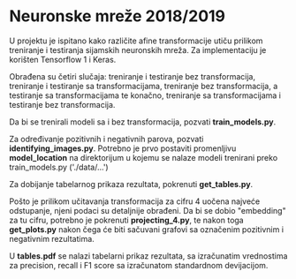 # Neuronske mreže 2018/2019

U projektu je ispitano kako različite afine transformacije utiču prilikom treniranje i testiranja sijamskih neuronskih mreža.
Za implementaciju je korišten Tensorflow 1 i Keras.

Obrađena su četiri slučaja: treniranje i testiranje bez transformacija, treniranje i testiranje sa transformacijama, treniranje bez transformacija, a testiranje sa transformacijama te konačno, treniranje sa transformacijama i testiranje bez transformacija. 

Da bi se trenirali modeli sa i bez transformacija, pozvati **train_models.py**.

Za određivanje pozitivnih i negativnih parova, pozvati **identifying_images.py**. Potrebno je prvo postaviti promenljivu **model_location** na direktorijum u kojemu se nalaze modeli trenirani preko train_models.py ('./data/...')

Za dobijanje tabelarnog prikaza rezultata, pokrenuti **get_tables.py**.

Pošto je prilikom učitavanja transformacija za cifru 4 uočena najveće odstupanje, njeni podaci su detaljnije obrađeni. Da bi se dobio "embedding" za tu cifru, potrebno je pokrenuti **projecting_4.py**, te nakon toga **get_plots.py** nakon čega će biti sačuvani grafovi sa označenim pozitivnim i negativnim rezultatima.

U **tables.pdf** se nalazi tabelarni prikaz rezultata, sa izračunatim vrednostima za precision, recall i F1 score sa izračunatom standardnom devijacijom.
